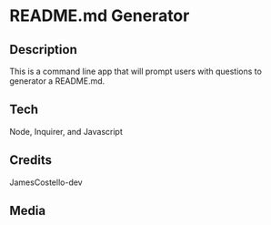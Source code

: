 
# README.md Generator

## Description

This is a command line app that will prompt users with questions to generator a README.md.

## Tech

Node, Inquirer, and Javascript

## Credits

JamesCostello-dev

## Media

